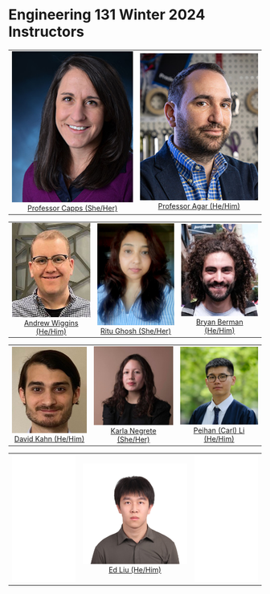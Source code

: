 # Engineering 131 Winter 2024 Instructors

<style>
td, th {
   border: none!important;
}
</style>

| | |
|:-------------------------:|:-------------------------:|
|<img width="400" src="https://github.com/DrexelEngineering/ENGR131_W24/blob/main/jupyterbook/assets/instructor_photos/Capps.jpg?raw=true">  [Professor Capps (She/Her)](mailto:engr131w24@drexel.edu) |<img width="400" src="https://github.com/DrexelEngineering/ENGR131_W24/blob/main/jupyterbook/assets/instructor_photos/Agar.jpg?raw=true"> [Professor Agar (He/Him)](mailto:engr131w24@drexel.edu)|

| | | |
|:-------------------------:|:-------------------------:|:-------------------------:|
|<img width="300" src="https://github.com/DrexelEngineering/ENGR131_W24/blob/main/jupyterbook/assets/instructor_photos/Andy.jpg?raw=true">  [Andrew Wiggins (He/Him)](mailto:afw42@drexel.edu) |  <img width="300" src="https://github.com/DrexelEngineering/ENGR131_W24/blob/main/jupyterbook/assets/instructor_photos/Ritu.png?raw=true">  [Ritu Ghosh (She/Her)](mailto:rg897@drexel.edu)|<img width="300" src="https://github.com/DrexelEngineering/ENGR131_W24/blob/main/jupyterbook/assets/instructor_photos/Bryan.jpg?raw=true">  [Bryan Berman (He/Him)](mailto:bb826@drexel.edu)|

| | | |
|:-------------------------:|:-------------------------:|:-------------------------:|
|<img width="300" src="https://github.com/DrexelEngineering/ENGR131_W24/blob/main/jupyterbook/assets/instructor_photos/David.jpg?raw=true">  [David Kahn (He/Him)](mailto:dak329@drexel.edu) |  <img width="300" src="https://github.com/DrexelEngineering/ENGR131_W24/blob/main/jupyterbook/assets/instructor_photos/Karla.jpg?raw=true">  [Karla Negrete (She/Her)](mailto:kn583@drexel.edu)|<img width="300" src="https://github.com/DrexelEngineering/ENGR131_W24/blob/main/jupyterbook/assets/instructor_photos/Peihan.jpg?raw=true">  [Peihan (Carl) Li (He/Him)](mailto:pl525@drexel.edu)|

| | | |
|:-------------------------:|:-------------------------:|:-------------------------:|
| <img width="300" src="https://github.com/DrexelEngineering/ENGR131_W24/blob/main/jupyterbook/assets/instructor_photos/empty.png?raw=true">  |<img width="300" src="https://github.com/DrexelEngineering/ENGR131_W24/blob/main/jupyterbook/assets/instructor_photos/Ed.jpg?raw=true">  [Ed Liu (He/Him)](mailto:el662@drexel.edu) | <img width="300" src="https://github.com/DrexelEngineering/ENGR131_W24/blob/main/jupyterbook/assets/instructor_photos/empty.png?raw=true">  | |


